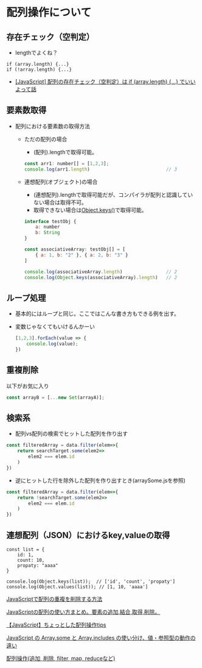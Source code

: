 # 配列操作について

## 存在チェック（空判定）

* lengthでよくね？

```
if (array.length) {...}
if (!array.length) {...}
```

* [[JavaScript] 配列の存在チェック（空判定）は if (array.length) {...} でいいよって話](https://qiita.com/kozzzz/items/42108bc96b3a0e7c53d5)

## 要素数取得

* 配列における要素数の取得方法
  * ただの配列の場合
    * (配列).lengthで取得可能。

    ``` javascript
    const arr1: number[] = [1,2,3];
    console.log(arr1.length)                            // 3
    ```

  * 連想配列(オブジェクト)の場合
    * (連想配列).lengthで取得可能だが、コンパイラが配列と認識していない場合は取得不可。
    * 取得できない場合は[Object.keys()](https://developer.mozilla.org/ja/docs/Web/JavaScript/Reference/Global_Objects/Object/keys)で取得可能。

    ``` javascript
    interface testObj {
        a: number
        b: String
    }

    const associativeArray: testObj[] = [
        { a: 1, b: "2" }, { a: 2, b: "3" }
    ]

    console.log(associativeArray.length)                // 2
    console.log(Object.keys(associativeArray).length)   // 2
    ```

## ループ処理

* 基本的にはループと同じ。ここではこんな書き方もできる例を出す。
* 変数じゃなくてもいけるんかーい

    ``` javascript
    [1,2,3].forEach(value => {
        console.log(value);
    })
    ```

## 重複削除

以下がお気に入り

``` javascript
const arrayB = [...new Set(arrayA)];
```

## 検索系

* 配列vs配列の検索でヒットした配列を作り出す

``` javascript
const filteredArray = data.filter(elem=>{
    return searchTarget.some(elem2=>
        elem2 === elem.id
    )
})
```

* 逆にヒットした行を除外した配列を作り出すとき(arraySome.jsを参照)

``` javascript
const filteredArray = data.filter(elem=>{
    return !searchTarget.some(elem2=>
        elem2 === elem.id
    )
})
```

## 連想配列（JSON）におけるkey,valueの取得

```
const list = {
    id: 1,
    count: 10,
    propaty: "aaaa"
}

console.log(Object.keys(list));  // ['id', 'count', 'propaty']
console.log(Object.values(list)); // [1, 10, 'aaaa']
```

[JavaScriptで配列の重複を削除する方法](https://qiita.com/kotakin_dev/items/a19a5a2359144e3ecf1c)

[JavaScriptの配列の使い方まとめ。要素の追加,結合,取得,削除。](https://qiita.com/takeharu/items/d75f96f81ff83680013f)

[【JavaScript】ちょっとした配列操作tips](https://zenn.dev/rpf_nob/articles/javascript-array-manipulation)

[JavaScript の Array.some と Array.includes の使い分け、値・参照型の動作の違い](https://qiita.com/Nossa/items/4a425e57ec4b7eedb7cb)

[配列操作(追加, 削除, filter, map, reduceなど)](https://www.wakuwakubank.com/posts/280-javascript-array-helper/#index_id4)